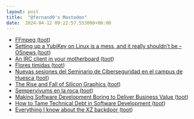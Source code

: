 ```yaml
---
layout: post
title:  "@fernand0's Mastodon"
date:  2024-04-12 09:22:57.553000+00:00
---
```

*  [
FFmpeg ](https://ffmpeg.org//index.html#pr7.) ([toot](https://mastodon.social/@fernand0/112257517325498425))
*  [Setting up a YubiKey on Linux is a mess, and it really shouldn’t be  –  OSnews ](https://www.osnews.com/story/139174/setting-up-a-yubikey-on-linux-is-a-mess-and-it-really-shouldnt-be) ([toot](https://mastodon.social/@fernand0/112257324795686031))
*  [An IRC client in your motherboard ](https://axleos.com/an-irc-client-in-your-motherboard) ([toot](https://mastodon.social/@fernand0/112255640120745726))
*  [Flores tímidas ](https://avecesunafoto.wordpress.com/2024/04/11/flores-timidas) ([toot](https://mastodon.social/@fernand0/112255635501275690))
*  [Nuevas sesiones del Seminario de Ciberseguridad en el campus de Huesca   ](https://www.unizar.es/actualidad/vernoticia_ng.php?id=82196) ([toot](https://mastodon.social/@fernand0/112253714364630935))
*  [The Rise and Fall of Silicon Graphics ](https://www.abortretry.fail/p/the-rise-and-fall-of-silicon-graphic) ([toot](https://mastodon.social/@fernand0/112253491042853741))
*  [Sempervivums en la roca ](https://www.flickr.com/photos/fernand0/53624853368) ([toot](https://mastodon.social/@fernand0/112253380522738694))
*  [Making Software Development Boring to Deliver Business Value ](https://www.infoq.com/news/2024/03/software-development-boring) ([toot](https://mastodon.social/@fernand0/112253219025578807))
*  [How to Tame Technical Debt in Software Development ](https://www.infoq.com/news/2024/03/tech-debt-software) ([toot](https://mastodon.social/@fernand0/112253086822474169))
*  [Everything I know about the XZ backdoor ](https://boehs.org/node/everything-i-know-about-the-xz-backdoo) ([toot](https://mastodon.social/@fernand0/112252308744825797))
